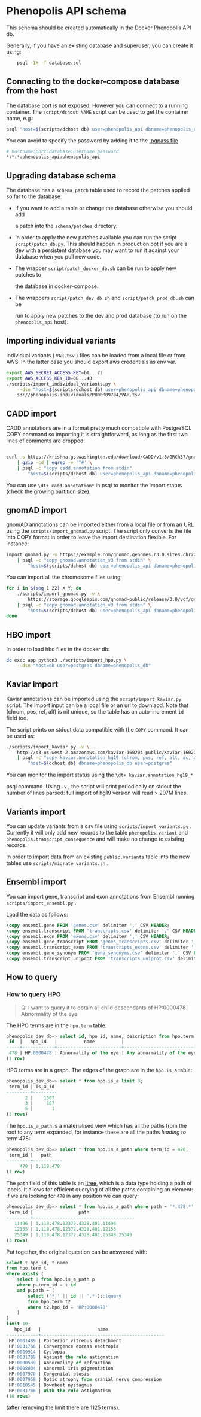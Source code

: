 # Phenopolis API schema

This schema should be created automatically in the Docker Phenopolis API db.

Generally, if you have an existing database and superuser, you can create it
using:

```bash
    psql -1X -f database.sql
```

## Connecting to the docker-compose database from the host

The database port is not exposed. However you can connect to a running
container. The `script/dchost NAME` script can be used to get the container
name, e.g.:

```bash
psql "host=$(scripts/dchost db) user=phenopolis_api dbname=phenopolis_db"
```

You can avoid to specify the password by adding it to the [.pgpass file](https://www.postgresql.org/docs/current/libpq-pgpass.html)

```bash
# hostname:port:database:username:password
*:*:*:phenopolis_api:phenopolis_api
```

## Upgrading database schema

The database has a `schema_patch` table used to record the patches applied so
far to the database:

- If you want to add a table or change the database otherwise you should add

  a patch into the `schema/patches` directory.

- In order to apply the new patches available you can run the script
  `script/patch_db.py`. This should happen in production bot if you are a dev
  with a persistent database you may want to run it against your database when
  you pull new code.

- The wrapper `script/patch_docker_db.sh` can be run to apply new patches to

  the database in docker-compose.

- The wrappers `script/patch_dev_db.sh` and `script/patch_prod_db.sh` can be

  run to apply new patches to the dev and prod database (to run on the
`phenopolis_api` host).

## Importing individual variants

Individual variants ( `VAR.tsv` ) files can be loaded from a local file or from
AWS. In the latter case you should export aws credentials as env var.

```bash
export AWS_SECRET_ACCESS_KEY=bT...7z
export AWS_ACCESS_KEY_ID=QB...4B
./scripts/import_individual_variants.py \
    --dsn "host=$(scripts/dchost db) user=phenopolis_api dbname=phenopolis_db" \
    s3://phenopolis-individuals/PH00009704/VAR.tsv
```

## CADD import

CADD annotations are in a format pretty much compatible with PostgreSQL COPY
command so importing it is straightforward, as long as the first two lines of
comments are dropped:

```bash

curl -s https://krishna.gs.washington.edu/download/CADD/v1.6/GRCh37/gnomad.genomes.r2.1.1.snv.tsv.gz
    | gzip -cd | egrep -v '^#' \
    | psql -c "copy cadd.annotation from stdin"
        "host=$(scripts/dchost db) user=phenopolis_api dbname=phenopolis_db"
```

You can use `\dt+ cadd.annotation*` in psql to monitor the import status
(check the growing partition size).

## gnomAD import

gnomAD annotations can be imported either from a local file or from an URL
using the `scripts/import_gnomad.py` script. The script only converts the file
into COPY format in order to leave the import destination flexible. For
instance:

```bash
import_gnomad.py -v https://example.com/gnomad.genomes.r3.0.sites.chr22.vcf.bgz \
    | psql -c "copy gnomad.annotation_v3 from stdin" \
        "host=$(scripts/dchost db) user=phenopolis_api dbname=phenopolis_db"
```

You can import all the chromosome files using:

```bash
for i in $(seq 1 22) X Y; do
    ./scripts/import_gnomad.py -v \
        https://storage.googleapis.com/gnomad-public/release/3.0/vcf/genomes/gnomad.genomes.r3.0.sites.chr$i.vcf.bgz
    | psql -c "copy gnomad.annotation_v3 from stdin" \
        "host=$(scripts/dchost db) user=phenopolis_api dbname=phenopolis_db"
done
```

## HBO import

In order to load hbo files in the docker db:

```bash
dc exec app python3 ./scripts/import_hpo.py \
    --dsn "host=db user=postgres dbname=phenopolis_db"
```

## Kaviar import

Kaviar annotations can be imported using the `script/import_kaviar.py` script.
The import input can be a local file or an url to downlaod. Note that (chrom, pos, ref, alt) is nit unique, so the table has an auto-increment `id` field
too.

The script prints on stdout data compatible with the `COPY` command. It can be
used as:

```bash
./scripts/import_kaviar.py -v \
    http://s3-us-west-2.amazonaws.com/kaviar-160204-public/Kaviar-160204-Public-hg19.vcf.tar \
    | psql -c "copy kaviar.annotation_hg19 (chrom, pos, ref, alt, ac, af, an, ds) from stdin" \
        "host=$(dchost db) dbname=phenopolis_db user=postgres"
```

You can monitor the import status using the `\dt+ kaviar.annotation_hg19_*`

psql command. Using `-v` , the script will print periodically on stdout the number of lines
parsed: full import of hg19 version will read > 207M lines.

## Variants import

You can update variants from a csv file using `scripts/import_variants.py` .
Currently it will only add new records to the table `phenopolis.variant` and
`phenopolis.transcript_consequence` and will make no change to existing
records.

In order to import data from an existing `public.variants` table into the new
tables use `scripts/migrate_variants.sh` .

## Ensembl import

You can import gene, transcript and exon annotations from Ensembl running
`scripts/import_ensembl.py` .

Load the data as follows:

```sql
\copy ensembl.gene FROM 'genes.csv' delimiter ',' CSV HEADER;
\copy ensembl.transcript FROM 'transcripts.csv' delimiter ',' CSV HEADER;
\copy ensembl.exon FROM 'exons.csv' delimiter ',' CSV HEADER;
\copy ensembl.gene_transcript FROM 'genes_transcripts.csv' delimiter ',' CSV HEADER;
\copy ensembl.transcript_exon FROM 'transcripts_exons.csv' delimiter ',' CSV HEADER;
\copy ensembl.gene_synonym FROM 'gene_synonyms.csv' delimiter ',' CSV HEADER;
\copy ensembl.transcript_uniprot FROM 'transcripts_uniprot.csv' delimiter ',' CSV HEADER;
```

## How to query

### How to query HPO

> Q: I want to query it to obtain all child descendants of  HP:0000478 |
> Abnormality of the eye

The HPO terms are in the `hpo.term` table:

```sql
phenopolis_dev_db=> select id, hpo_id, name, description from hpo.term where hpo_id = 'HP:0000478';
 id  |   hpo_id   |          name          |                                       description
-----+------------+------------------------+-----------------------------------------------------------------------------------------
 478 | HP:0000478 | Abnormality of the eye | Any abnormality of the eye, including location, spacing, and intraocular abnormalities.
(1 row)
```

HPO terms are in a graph. The edges of the graph are in the `hpo.is_a` table:

```sql
phenopolis_dev_db=> select * from hpo.is_a limit 3;
 term_id | is_a_id
---------+---------
       2 |    1507
       3 |     107
       5 |       1
(3 rows)
```

The `hpo.is_a_path` is a materialised view which has all the paths from the
root to any term expanded, for instance these are all the paths _leading to_
term 478:

```sql
phenopolis_dev_db=> select * from hpo.is_a_path where term_id = 478;
 term_id |   path
---------+-----------
     478 | 1.118.478
(1 row)
```

The `path` field of this table is an
[ltree](https://www.postgresql.org/docs/current/ltree.html), which is a data
type holding a path of labels. It allows for efficient querying of all the
paths containing an element: if we are looking for `478` in any position we can
query:

```sql
phenopolis_dev_db=> select * from hpo.is_a_path where path ~ '*.478.*' limit 3;
 term_id |                 path
---------+--------------------------------------
   11496 | 1.118.478.12372.4328.481.11496
   12155 | 1.118.478.12372.4328.481.12155
   25349 | 1.118.478.12372.4328.481.25348.25349
(3 rows)
```

Put together, the original question can be answered with:

```sql
select t.hpo_id, t.name
from hpo.term t
where exists (
    select 1 from hpo.is_a_path p
    where p.term_id = t.id
    and p.path ~ (
        select ('*.' || id || '.*')::lquery
        from hpo.term t2
        where t2.hpo_id = 'HP:0000478'
    )
)
limit 10;
   hpo_id   |                     name
------------+----------------------------------------------
 HP:0001489 | Posterior vitreous detachment
 HP:0031766 | Convergence excess esotropia
 HP:0009914 | Cyclopia
 HP:0031789 | Against the rule astigmatism
 HP:0000539 | Abnormality of refraction
 HP:0008034 | Abnormal iris pigmentation
 HP:0007970 | Congenital ptosis
 HP:0007958 | Optic atrophy from cranial nerve compression
 HP:0010545 | Downbeat nystagmus
 HP:0031788 | With the rule astigmatism
(10 rows)
```

(after removing the limit there are 1125 terms).

